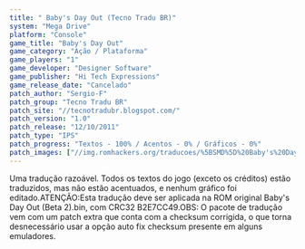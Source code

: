 ```yaml
---
title: " Baby's Day Out (Tecno Tradu BR)"
system: "Mega Drive"
platform: "Console"
game_title: "Baby's Day Out"
game_category: "Ação / Plataforma"
game_players: "1"
game_developer: "Designer Software"
game_publisher: "Hi Tech Expressions"
game_release_date: "Cancelado"
patch_author: "Sergio-F"
patch_group: "Tecno Tradu BR"
patch_site: "//tecnotradubr.blogspot.com/"
patch_version: "1.0"
patch_release: "12/10/2011"
patch_type: "IPS"
patch_progress: "Textos - 100% / Acentos - 0% / Gráficos - 0%"
patch_images: ["//img.romhackers.org/traducoes/%5BSMD%5D%20Baby's%20Day%20Out%20-%20Tecno%20Tradu%20BR%20-%201.png","//img.romhackers.org/traducoes/%5BSMD%5D%20Baby's%20Day%20Out%20-%20Tecno%20Tradu%20BR%20-%202.png","//img.romhackers.org/traducoes/%5BSMD%5D%20Baby's%20Day%20Out%20-%20Tecno%20Tradu%20BR%20-%203.png"]
---
```

Uma tradução razoável. Todos os textos do jogo (exceto os créditos) estão traduzidos, mas não estão acentuados, e nenhum gráfico foi editado.ATENÇÃO:Esta tradução deve ser aplicada na ROM original Baby's Day Out (Beta 2).bin, com CRC32 B2E7CC49.OBS: O pacote de tradução vem com um patch extra que conta com a checksum corrigida, o que torna desnecessário usar a opção auto fix checksum presente em alguns emuladores.